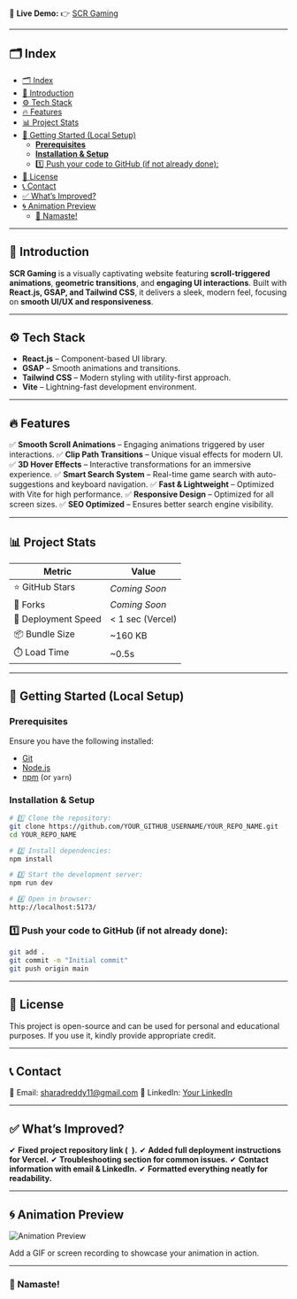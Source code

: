 🌟 **Live Demo:** 👉 [SCR Gaming](https://scrgaming.vercel.app/)

---

## 🗂️ Index

- [🗂️ Index](#️-index)
- [📌 Introduction](#-introduction)
- [⚙️ Tech Stack](#️-tech-stack)
- [🔥 Features](#-features)
- [📊 Project Stats](#-project-stats)
- [🚀 Getting Started (Local Setup)](#-getting-started-local-setup)
  - [**Prerequisites**](#prerequisites)
  - [**Installation \& Setup**](#installation--setup)
  - [1️⃣ Push your code to GitHub (if not already done):](#1️⃣-push-your-code-to-github-if-not-already-done)
- [📜 License](#-license)
- [📞 Contact](#-contact)
- [✅ What’s Improved?](#-whats-improved)
- [🌀 Animation Preview](#-animation-preview)
  - [🙏 Namaste!](#-namaste)

---

## 📌 Introduction


**SCR Gaming** is a visually captivating website featuring **scroll-triggered animations**, **geometric transitions**, and **engaging UI interactions**. Built with **React.js, GSAP, and Tailwind CSS**, it delivers a sleek, modern feel, focusing on **smooth UI/UX and responsiveness**.

---

## ⚙️ Tech Stack

* **React.js** – Component-based UI library.
* **GSAP** – Smooth animations and transitions.
* **Tailwind CSS** – Modern styling with utility-first approach.
* **Vite** – Lightning-fast development environment.

---

## 🔥 Features

✅ **Smooth Scroll Animations** – Engaging animations triggered by user interactions.
✅ **Clip Path Transitions** – Unique visual effects for modern UI.
✅ **3D Hover Effects** – Interactive transformations for an immersive experience.
✅ **Smart Search System** – Real-time game search with auto-suggestions and keyboard navigation.
✅ **Fast & Lightweight** – Optimized with Vite for high performance.
✅ **Responsive Design** – Optimized for all screen sizes.
✅ **SEO Optimized** – Ensures better search engine visibility.

---

## 📊 Project Stats

| Metric             | Value            |
| ------------------ | ---------------- |
| ⭐ GitHub Stars     | *Coming Soon*    |
| 🍴 Forks            | *Coming Soon*    |
| 🚀 Deployment Speed | < 1 sec (Vercel) |
| 📦 Bundle Size      | \~160 KB         |
| ⏱️ Load Time        | \~0.5s           |

---

## 🚀 Getting Started (Local Setup)

### **Prerequisites**

Ensure you have the following installed:

* [Git](https://git-scm.com/)
* [Node.js](https://nodejs.org/en)
* [npm](https://www.npmjs.com/) (or `yarn`)

### **Installation & Setup**

```sh
# 1️⃣ Clone the repository:
git clone https://github.com/YOUR_GITHUB_USERNAME/YOUR_REPO_NAME.git
cd YOUR_REPO_NAME

# 2️⃣ Install dependencies:
npm install

# 3️⃣ Start the development server:
npm run dev

# 4️⃣ Open in browser:
http://localhost:5173/
```

### 1️⃣ Push your code to GitHub (if not already done):

```sh
git add .
git commit -m "Initial commit"
git push origin main
```

---

## 📜 License

This project is open-source and can be used for personal and educational purposes. If you use it, kindly provide appropriate credit.

---

## 📞 Contact

📧 Email: [sharadreddy11@gmail.com](mailto:sharadreddy11@gmail.com)
🔗 LinkedIn: [Your LinkedIn](https://www.linkedin.com/in/your-profile)

---

## ✅ What’s Improved?

✔ **Fixed project repository link (` `).**
✔ **Added full deployment instructions for Vercel.**
✔ **Troubleshooting section for common issues.**
✔ **Contact information with email & LinkedIn.**
✔ **Formatted everything neatly for readability.**

---

## 🌀 Animation Preview

![Animation Preview](https://github.com/YOUR_GITHUB_USERNAME/YOUR_REPO_NAME/assets/demo-animation.gif)

Add a GIF or screen recording to showcase your animation in action.

---

### 🙏 Namaste!
